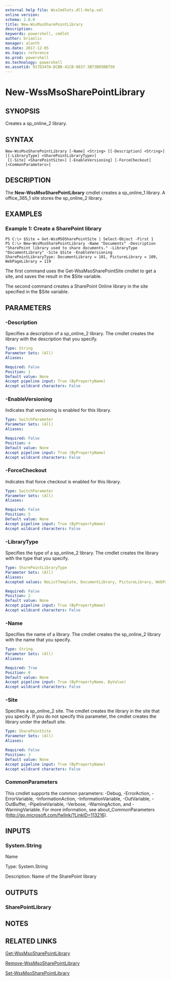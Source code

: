 ```yaml
---
external help file: WssCmdlets.dll-Help.xml
online version: 
schema: 2.0.0
title: New-WssMsoSharePointLibrary
description: 
keywords: powershell, cmdlet
author: brianlic
manager: alanth
ms.date: 2017-12-05
ms.topic: reference
ms.prod: powershell
ms.technology: powershell
ms.assetid: 917D347A-DCBB-41CB-8837-3B73B05BB750
---
```


# New-WssMsoSharePointLibrary

## SYNOPSIS
Creates a sp_online_2 library.

## SYNTAX

```
New-WssMsoSharePointLibrary [-Name] <String> [[-Description] <String>] [[-LibraryType] <SharePointLibraryType>]
 [[-Site] <SharePointSite>] [-EnableVersioning] [-ForceCheckout] [<CommonParameters>]
```

## DESCRIPTION
The **New-WssMsoSharePointLibrary** cmdlet creates a sp_online_1 library.
A office_365_1 site stores the sp_online_2 library.

## EXAMPLES

### Example 1: Create a SharePoint library
```
PS C:\> $Site = Get-WssMSOSharePointSite | Select-Object -First 1
PS C:\> New-WssMsoSharePointLibrary -Name "Documents" -Description "SharePoint library used to share documents." -LibraryType "DocumentLibrary" -Site $Site -EnableVersioning
SharePointLibraryType: DocumentLibrary = 101, PictureLibrary = 109, WebPageLibrary = 119
```

The first command uses the Get-WssMsoSharePointSite cmdlet to get a site, and saves the result in the $Site variable.

The second command creates a SharePoint Online library in the site specified in the $Site variable.

## PARAMETERS

### -Description
Specifies a description of a sp_online_2 library.
The cmdlet creates the library with the description that you specify.

```yaml
Type: String
Parameter Sets: (All)
Aliases: 

Required: False
Position: 1
Default value: None
Accept pipeline input: True (ByPropertyName)
Accept wildcard characters: False
```

### -EnableVersioning
Indicates that versioning is enabled for this library.

```yaml
Type: SwitchParameter
Parameter Sets: (All)
Aliases: 

Required: False
Position: 4
Default value: None
Accept pipeline input: True (ByPropertyName)
Accept wildcard characters: False
```

### -ForceCheckout
Indicates that force checkout is enabled for this library.

```yaml
Type: SwitchParameter
Parameter Sets: (All)
Aliases: 

Required: False
Position: 5
Default value: None
Accept pipeline input: True (ByPropertyName)
Accept wildcard characters: False
```

### -LibraryType
Specifies the type of a sp_online_2 library.
The cmdlet creates the library with the type that you specify.

```yaml
Type: SharePointLibraryType
Parameter Sets: (All)
Aliases: 
Accepted values: NoListTemplate, DocumentLibrary, PictureLibrary, WebPageLibrary, InvalidType

Required: False
Position: 2
Default value: None
Accept pipeline input: True (ByPropertyName)
Accept wildcard characters: False
```

### -Name
Specifies the name of a library.
The cmdlet creates the sp_online_2 library with the name that you specify.

```yaml
Type: String
Parameter Sets: (All)
Aliases: 

Required: True
Position: 0
Default value: None
Accept pipeline input: True (ByPropertyName, ByValue)
Accept wildcard characters: False
```

### -Site
Specifies a sp_online_2 site.
The cmdlet creates the library in the site that you specify.
If you do not specify this parameter, the cmdlet creates the library under the default site.

```yaml
Type: SharePointSite
Parameter Sets: (All)
Aliases: 

Required: False
Position: 3
Default value: None
Accept pipeline input: True (ByPropertyName)
Accept wildcard characters: False
```

### CommonParameters
This cmdlet supports the common parameters: -Debug, -ErrorAction, -ErrorVariable, -InformationAction, -InformationVariable, -OutVariable, -OutBuffer, -PipelineVariable, -Verbose, -WarningAction, and -WarningVariable. For more information, see about_CommonParameters (http://go.microsoft.com/fwlink/?LinkID=113216).

## INPUTS

### System.String
Name

Type: System.String

Description: Name of the SharePoint library

## OUTPUTS

### SharePointLibrary

## NOTES

## RELATED LINKS

[Get-WssMsoSharePointLibrary](./Get-WssMsoSharePointLibrary.md)

[Remove-WssMsoSharePointLibrary](./Remove-WssMsoSharePointLibrary.md)

[Set-WssMsoSharePointLibrary](./Set-WssMsoSharePointLibrary.md)

